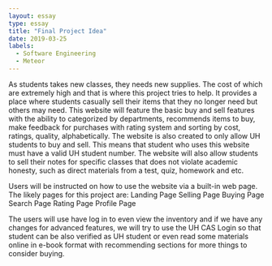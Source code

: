 ```yaml
---
layout: essay
type: essay
title: "Final Project Idea"
date: 2019-03-25
labels:
  - Software Engineering
  - Meteor
---
```


As students takes new classes, they needs new supplies. The cost of which are extremely high and that is where this project tries to help. It provides a place where students casually sell their items that they no longer need but others may need. This website will feature the basic buy and sell features with the ability to categorized by departments, recommends items to buy, make feedback for purchases with rating system and sorting by cost, ratings, quality, alphabetically. The website is also created to only allow UH students to buy and sell. This means that student who uses this website must have a valid UH student number. The website will also allow students to sell their notes for specific classes that does not violate academic honesty, such as direct materials from a test, quiz, homework and etc.

Users will be instructed on how to use the website via a built-in web page. The likely pages for this project are:
Landing Page
Selling Page
Buying Page
Search Page
Rating Page
Profile Page

The users will use have log in to even view the inventory and if we have any changes for advanced features, we will try to use the UH CAS Login so that student can be also verified as UH student or even read some materials online in e-book format with recommending sections for more things to consider buying.
